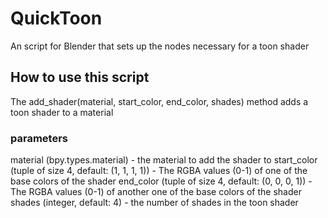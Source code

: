 # QuickToon
An script for Blender that sets up the nodes necessary for a toon shader

## How to use this script
The add_shader(material, start_color, end_color, shades) method adds a toon shader to a material

### parameters
material (bpy.types.material) - the material to add the shader to
start_color (tuple of size 4, default: (1, 1, 1, 1)) - The RGBA values (0-1) of one of the base colors of the shader
end_color (tuple of size 4, default: (0, 0, 0, 1)) - The RGBA values (0-1) of another one of the base colors of the shader
shades (integer, default: 4) - the number of shades in the toon shader
